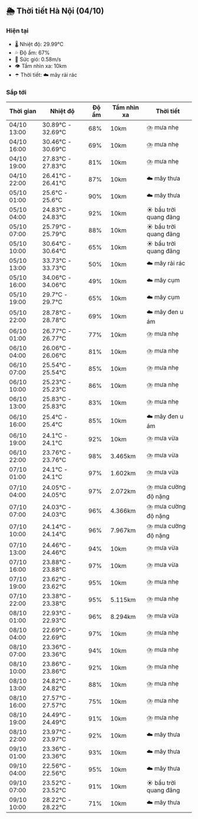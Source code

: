 ## 🌦️ Thời tiết Hà Nội (04/10)

### Hiện tại

- 🌡️ Nhiệt độ: 29.99℃
- 💦 Độ ẩm: 67%
- 💨 Sức gió: 0.58m/s
- 👁️ Tầm nhìn xa: 10km
- ☂️ Thời tiết: ☁️ mây rải rác

### Sắp tới

| Thời gian | Nhiệt độ | Độ ẩm | Tầm nhìn xa | Thời tiết |
| --- | --- | --- | --- | --- |
| 04/10 13:00 | 30.89℃ - 32.69℃ | 68% | 10km | ⛈️ mưa nhẹ |
| 04/10 16:00 | 30.46℃ - 30.69℃ | 69% | 10km | ⛈️ mưa nhẹ |
| 04/10 19:00 | 27.83℃ - 27.83℃ | 81% | 10km | ⛈️ mưa nhẹ |
| 04/10 22:00 | 26.41℃ - 26.41℃ | 87% | 10km | ☁️ mây thưa |
| 05/10 01:00 | 25.6℃ - 25.6℃ | 90% | 10km | ☁️ mây thưa |
| 05/10 04:00 | 24.83℃ - 24.83℃ | 92% | 10km | ☀️ bầu trời quang đãng |
| 05/10 07:00 | 25.79℃ - 25.79℃ | 88% | 10km | ☀️ bầu trời quang đãng |
| 05/10 10:00 | 30.64℃ - 30.64℃ | 65% | 10km | ☀️ bầu trời quang đãng |
| 05/10 13:00 | 33.73℃ - 33.73℃ | 50% | 10km | ☁️ mây rải rác |
| 05/10 16:00 | 34.06℃ - 34.06℃ | 49% | 10km | ☁️ mây cụm |
| 05/10 19:00 | 29.7℃ - 29.7℃ | 65% | 10km | ☁️ mây cụm |
| 05/10 22:00 | 28.78℃ - 28.78℃ | 69% | 10km | ☁️ mây đen u ám |
| 06/10 01:00 | 26.77℃ - 26.77℃ | 77% | 10km | ⛈️ mưa nhẹ |
| 06/10 04:00 | 26.06℃ - 26.06℃ | 81% | 10km | ⛈️ mưa nhẹ |
| 06/10 07:00 | 25.54℃ - 25.54℃ | 85% | 10km | ⛈️ mưa nhẹ |
| 06/10 10:00 | 25.23℃ - 25.23℃ | 86% | 10km | ⛈️ mưa nhẹ |
| 06/10 13:00 | 25.83℃ - 25.83℃ | 83% | 10km | ⛈️ mưa nhẹ |
| 06/10 16:00 | 25.4℃ - 25.4℃ | 85% | 10km | ☁️ mây đen u ám |
| 06/10 19:00 | 24.1℃ - 24.1℃ | 92% | 10km | ⛈️ mưa vừa |
| 06/10 22:00 | 23.76℃ - 23.76℃ | 98% | 3.465km | ⛈️ mưa vừa |
| 07/10 01:00 | 24.1℃ - 24.1℃ | 97% | 1.602km | ⛈️ mưa vừa |
| 07/10 04:00 | 24.05℃ - 24.05℃ | 97% | 2.072km | ⛈️ mưa cường độ nặng |
| 07/10 07:00 | 24.03℃ - 24.03℃ | 96% | 4.366km | ⛈️ mưa cường độ nặng |
| 07/10 10:00 | 24.14℃ - 24.14℃ | 96% | 7.967km | ⛈️ mưa cường độ nặng |
| 07/10 13:00 | 24.46℃ - 24.46℃ | 94% | 10km | ⛈️ mưa vừa |
| 07/10 16:00 | 23.88℃ - 23.88℃ | 97% | 10km | ⛈️ mưa vừa |
| 07/10 19:00 | 23.62℃ - 23.62℃ | 95% | 10km | ⛈️ mưa nhẹ |
| 07/10 22:00 | 23.38℃ - 23.38℃ | 95% | 5.115km | ⛈️ mưa nhẹ |
| 08/10 01:00 | 22.93℃ - 22.93℃ | 96% | 8.294km | ⛈️ mưa vừa |
| 08/10 04:00 | 22.69℃ - 22.69℃ | 97% | 10km | ⛈️ mưa nhẹ |
| 08/10 07:00 | 23.36℃ - 23.36℃ | 94% | 10km | ⛈️ mưa nhẹ |
| 08/10 10:00 | 23.86℃ - 23.86℃ | 92% | 10km | ⛈️ mưa nhẹ |
| 08/10 13:00 | 24.82℃ - 24.82℃ | 88% | 10km | ⛈️ mưa nhẹ |
| 08/10 16:00 | 27.57℃ - 27.57℃ | 75% | 10km | ⛈️ mưa nhẹ |
| 08/10 19:00 | 24.49℃ - 24.49℃ | 91% | 10km | ⛈️ mưa nhẹ |
| 08/10 22:00 | 23.97℃ - 23.97℃ | 92% | 10km | ☁️ mây thưa |
| 09/10 01:00 | 23.36℃ - 23.36℃ | 93% | 10km | ☁️ mây thưa |
| 09/10 04:00 | 22.56℃ - 22.56℃ | 95% | 10km | ☁️ mây thưa |
| 09/10 07:00 | 23.52℃ - 23.52℃ | 91% | 10km | ☀️ bầu trời quang đãng |
| 09/10 10:00 | 28.22℃ - 28.22℃ | 71% | 10km | ☁️ mây thưa |
